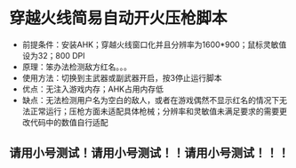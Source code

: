 # 穿越火线简易自动开火压枪脚本
* 前提条件：安装AHK；穿越火线窗口化并且分辨率为1600*900；鼠标灵敏值设为32；800 DPI
* 原理：笨办法检测敌方红名。。。
* 使用方法：切换到主武器或副武器开启，按3停止运行脚本
* 优点：无注入游戏内存；AHK占用内存低
* 缺点：无法检测用户名为空白的敌人，或者在游戏偶然不显示红名的情况下无法正常运行；压枪方面未适配具体枪械；分辨率和灵敏值未满足要求的需要更改代码中的数值自行适配
## 请用小号测试！请用小号测试！！请用小号测试！！！
